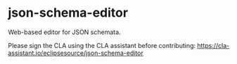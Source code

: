 # json-schema-editor
Web-based editor for JSON schemata.

Please sign the CLA using the CLA assistant before contributing: https://cla-assistant.io/eclipsesource/json-schema-editor
